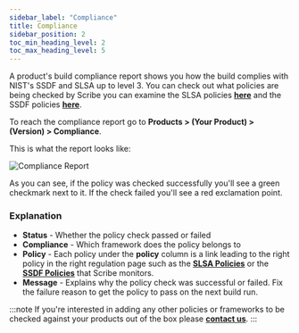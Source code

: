 ```yaml
---
sidebar_label: "Compliance"
title: Compliance
sidebar_position: 2
toc_min_heading_level: 2
toc_max_heading_level: 5
---
```


A product's build compliance report shows you how the build complies with NIST's SSDF and SLSA up to level 3. You can check out what policies are being checked by Scribe you can examine the SLSA policies **[here](../guides/secure-sfw-slsa/slsapolicies)** and the SSDF policies **[here](../guides/ssdf-compliance/ssdfpolicies)**.

To reach the compliance report go to **Products > (Your Product) > (Version) > Compliance**.

This is what the report looks like:

<img src='../../img/start/compliance-start.jpg' alt='Compliance Report'/> 

As you can see, if the policy was checked successfully you'll see a green checkmark next to it. If the check failed you'll see a red exclamation point. 

### Explanation

* **Status** - Whether the policy check passed or failed 
* **Compliance** - Which framework does the policy belongs to
* **Policy** - Each policy under the **policy** column is a link leading to the right policy in the right regulation page such as the **[SLSA Policies](../guides/secure-sfw-slsa/slsapolicies)** or the **[SSDF Policies](../guides/ssdf-compliance/ssdfpolicies)** that Scribe monitors.
* **Message** - Explains why the policy check was successful or failed. Fix the failure reason to get the policy to pass on the next build run.

:::note
If you're interested in adding any other policies or frameworks to be checked against your products out of the box please **[contact us](https://scribesecurity.com/contact-us/)**.
:::
